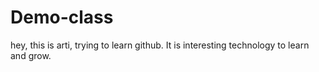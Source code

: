 # Demo-class
hey, this is arti, trying to learn github.
It is interesting technology to learn and grow.
